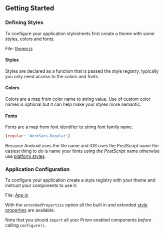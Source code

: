 ## Getting Started

### Defining Styles

To configure your application stylesheets first create a theme with some styles, colors and fonts.

File: [theme.js](/doc/examples/theme.js)

<? @source {javascript=s/\.\.\/\.\.\/src\/Prism/react-native-prism/} ./examples/theme.js ?>

#### Styles

Styles are declared as a function that is passed the style registry, typically you only need access to the colors and fonts.

#### Colors

Colors are a map from color name to string value. Use of custom color names is optional but it can help make your styles more semantic.

#### Fonts

Fonts are a map from font identifier to string font family name.

```javascript
{regular: 'WorkSans-Regular'}
```

Because Android uses the file name and iOS uses the PostScript name the easiest thing to do is name your fonts *using the PostScript* name otherwise use [platform styles](#platform-styles).

### Application Configuration

To configure your application create a style registry with your theme and instruct your components to use it:

File: [App.js](/doc/examples/App.js)

<? @source {javascript=s/\.\.\/\.\.\/src\/Prism/react-native-prism/} ./examples/App.js ?>

With the `extendedProperties` option all the built in and extended [style properties](#style-properties) are available.

Note that you should `import` all your Prism enabled components *before* calling `configure()`.

